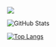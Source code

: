 ![](https://github-profile-summary-cards.vercel.app/api/cards/profile-details?username=takacom&theme=vue)
 
![GitHub Stats](https://github-readme-stats.vercel.app/api?username=takacom&show_icons=true)
 
[![Top Langs](https://github-readme-stats.vercel.app/api/top-langs/?username=takacom)](https://github.com/anuraghazra/github-readme-stats)

<!--
**takacom/takacom** is a ✨ _special_ ✨ repository because its `README.md` (this file) appears on your GitHub profile.

Here are some ideas to get you started:

- 🔭 I’m currently working on ...
- 🌱 I’m currently learning ...
- 👯 I’m looking to collaborate on ...
- 🤔 I’m looking for help with ...
- 💬 Ask me about ...
- 📫 How to reach me: ...
- 😄 Pronouns: ...
- ⚡ Fun fact: ...
-->
